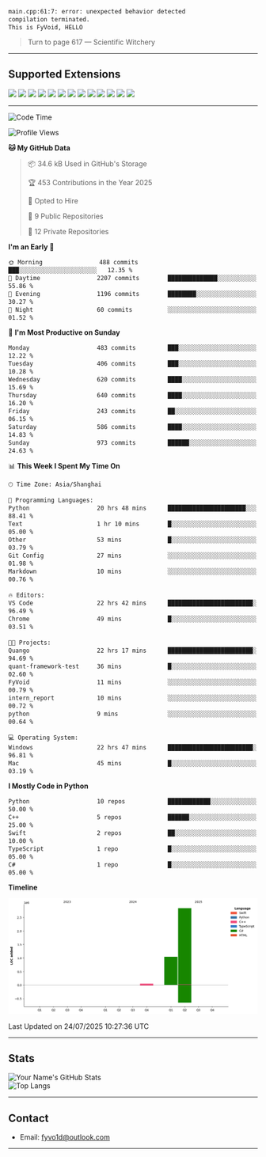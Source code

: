 ```
main.cpp:61:7: error: unexpected behavior detected
compilation terminated.
This is FyVoid, HELLO
```

> Turn to page 617 — Scientific Witchery

---

## Supported Extensions

<p align="left">
  <img src="https://cdn.jsdelivr.net/gh/devicons/devicon/icons/cplusplus/cplusplus-original.svg" height="40" />
  <img src="https://cdn.jsdelivr.net/gh/devicons/devicon/icons/csharp/csharp-original.svg" height="40" />
  <img src="https://cdn.jsdelivr.net/gh/devicons/devicon/icons/python/python-original.svg" height="40" />
  <img src="https://cdn.jsdelivr.net/gh/devicons/devicon/icons/swift/swift-original.svg" height="40" />
  <img src="https://cdn.jsdelivr.net/gh/devicons/devicon/icons/git/git-original.svg" height="40" />
  <img src="https://cdn.jsdelivr.net/gh/devicons/devicon/icons/docker/docker-original.svg" height="40" />
  <img src="https://cdn.jsdelivr.net/gh/devicons/devicon/icons/vscode/vscode-original.svg" height="40" />
  <img src="https://www.vulkan.org/user/themes/vulkan/images/logo/vulkan-logo.svg" height="40" />
  <img src="https://cdn.jsdelivr.net/gh/devicons/devicon/icons/opengl/opengl-original.svg" height="40" />
  <img src="https://cdn.jsdelivr.net/gh/devicons/devicon/icons/pytorch/pytorch-original.svg" height="40" />
  <img src="https://cdn.jsdelivr.net/gh/devicons/devicon/icons/unity/unity-original.svg" height="40" />
  <img src="https://cdn.jsdelivr.net/gh/devicons/devicon/icons/unrealengine/unrealengine-original.svg" height="40" />
  <img src="https://cdn.jsdelivr.net/gh/devicons/devicon/icons/cmake/cmake-original.svg" height="40" />
</p>


---

<!--START_SECTION:waka-->
![Code Time](http://img.shields.io/badge/Code%20Time-279%20hrs%2020%20mins-blue)

![Profile Views](http://img.shields.io/badge/Profile%20Views-2-blue)

**🐱 My GitHub Data** 

> 📦 34.6 kB Used in GitHub's Storage 
 > 
> 🏆 453 Contributions in the Year 2025
 > 
> 💼 Opted to Hire
 > 
> 📜 9 Public Repositories 
 > 
> 🔑 12 Private Repositories 
 > 
**I'm an Early 🐤** 

```text
🌞 Morning                488 commits         ███░░░░░░░░░░░░░░░░░░░░░░   12.35 % 
🌆 Daytime                2207 commits        ██████████████░░░░░░░░░░░   55.86 % 
🌃 Evening                1196 commits        ████████░░░░░░░░░░░░░░░░░   30.27 % 
🌙 Night                  60 commits          ░░░░░░░░░░░░░░░░░░░░░░░░░   01.52 % 
```
📅 **I'm Most Productive on Sunday** 

```text
Monday                   483 commits         ███░░░░░░░░░░░░░░░░░░░░░░   12.22 % 
Tuesday                  406 commits         ███░░░░░░░░░░░░░░░░░░░░░░   10.28 % 
Wednesday                620 commits         ████░░░░░░░░░░░░░░░░░░░░░   15.69 % 
Thursday                 640 commits         ████░░░░░░░░░░░░░░░░░░░░░   16.20 % 
Friday                   243 commits         ██░░░░░░░░░░░░░░░░░░░░░░░   06.15 % 
Saturday                 586 commits         ████░░░░░░░░░░░░░░░░░░░░░   14.83 % 
Sunday                   973 commits         ██████░░░░░░░░░░░░░░░░░░░   24.63 % 
```


📊 **This Week I Spent My Time On** 

```text
🕑︎ Time Zone: Asia/Shanghai

💬 Programming Languages: 
Python                   20 hrs 48 mins      ██████████████████████░░░   88.41 % 
Text                     1 hr 10 mins        █░░░░░░░░░░░░░░░░░░░░░░░░   05.00 % 
Other                    53 mins             █░░░░░░░░░░░░░░░░░░░░░░░░   03.79 % 
Git Config               27 mins             ░░░░░░░░░░░░░░░░░░░░░░░░░   01.98 % 
Markdown                 10 mins             ░░░░░░░░░░░░░░░░░░░░░░░░░   00.76 % 

🔥 Editors: 
VS Code                  22 hrs 42 mins      ████████████████████████░   96.49 % 
Chrome                   49 mins             █░░░░░░░░░░░░░░░░░░░░░░░░   03.51 % 

🐱‍💻 Projects: 
Quango                   22 hrs 17 mins      ████████████████████████░   94.69 % 
quant-framework-test     36 mins             █░░░░░░░░░░░░░░░░░░░░░░░░   02.60 % 
FyVoid                   11 mins             ░░░░░░░░░░░░░░░░░░░░░░░░░   00.79 % 
intern_report            10 mins             ░░░░░░░░░░░░░░░░░░░░░░░░░   00.72 % 
python                   9 mins              ░░░░░░░░░░░░░░░░░░░░░░░░░   00.64 % 

💻 Operating System: 
Windows                  22 hrs 47 mins      ████████████████████████░   96.81 % 
Mac                      45 mins             █░░░░░░░░░░░░░░░░░░░░░░░░   03.19 % 
```

**I Mostly Code in Python** 

```text
Python                   10 repos            ████████████░░░░░░░░░░░░░   50.00 % 
C++                      5 repos             ██████░░░░░░░░░░░░░░░░░░░   25.00 % 
Swift                    2 repos             ██░░░░░░░░░░░░░░░░░░░░░░░   10.00 % 
TypeScript               1 repo              █░░░░░░░░░░░░░░░░░░░░░░░░   05.00 % 
C#                       1 repo              █░░░░░░░░░░░░░░░░░░░░░░░░   05.00 % 
```



**Timeline**

![Lines of Code chart](https://raw.githubusercontent.com/FyVoid/FyVoid/main/assets/bar_graph.png)


 Last Updated on 24/07/2025 10:27:36 UTC
<!--END_SECTION:waka-->

---

## Stats

![Your Name's GitHub Stats](https://github-readme-stats.vercel.app/api?username=fyvoid&show_icons=true&theme=tokyonight)  
![Top Langs](https://github-readme-stats.vercel.app/api/top-langs/?username=fyvoid&layout=compact&theme=tokyonight)

---

## Contact

- Email: [fyvo1d@outlook.com](fyvo1d@outlook.com)  

---

